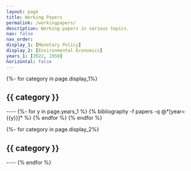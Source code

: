 ```yaml
---
layout: page
title: Working Papers
permalink: /workingpapers/
description: Working papers in various topics.
nav: false
nav_order:
display_1: [Monetary Policy]
display_2: [Environmental Economics]
years_1: [2022, 1950]
horizontal: false
---
```


<!-- pages/try.md -->


<div class="publications">


{%- for category in page.display_1%}
<h2 class="category">{{ category }}</h2>
----
{%- for y in page.years_1 %}
  {% bibliography -f papers -q @*[year={{y}}]* %}
{% endfor %}
{% endfor %}


{%- for category in page.display_2%}
 <h2 class="category">{{ category }}</h2>
 ----
{% endfor %}


</div>

